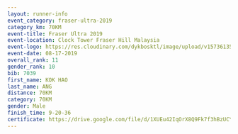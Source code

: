 ```yaml
---
layout: runner-info 
event_category: fraser-ultra-2019 
category_km: 70KM 
event-title: Fraser Ultra 2019 
event-location: Clock Tower Fraser Hill Malaysia 
event-logo: https://res.cloudinary.com/dykbosktl/image/upload/v1573613535/Logo/logo_mfst7w.jpg
event-date: 08-17-2019 
overall_rank: 11
gender_rank: 10
bib: 7039
first_name: KOK HAO
last_name: ANG
distance: 70KM
category: 70KM
gender: Male
finish_time: 9-20-36
certificate: https://drive.google.com/file/d/1XUEu42IqOrX8Q9Fk7f3hBzUCYObHcm43/view?usp=sharing
---
```

